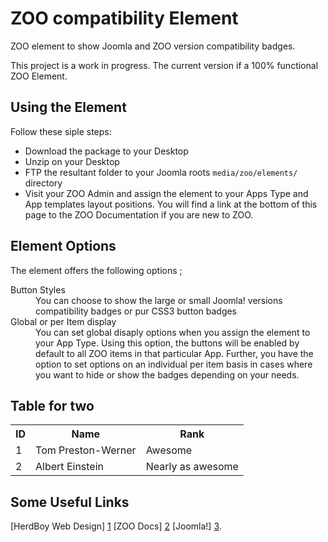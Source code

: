 ZOO compatibility Element
=========================

ZOO element to show Joomla and ZOO version compatibility badges.

This project is a work in progress. The current version if a 100% functional ZOO Element.

Using the Element
-----------------

Follow these siple steps:

* Download the package to your Desktop
* Unzip on your Desktop
* FTP the resultant folder to your Joomla roots `media/zoo/elements/` directory
* Visit your ZOO Admin and assign the element to your Apps Type and App templates layout positions. You will find a link at the bottom of this page to the ZOO Documentation if you are new to ZOO.


Element Options
---------------

The element offers the following options ;

<dl>
  <dt>Button Styles</dt>
  <dd>You can choose to show the large or small Joomla! versions compatibility badges or pur CSS3 button badges</dd>
  <dt>Global or per Item display</dt>
  <dd>You can set global disaply options when you assign the element to your App Type. Using this option, the buttons will be enabled by default to all ZOO items in that particular App. Further, you have the option to set options on an individual per item basis in cases where you want to hide or show the badges depending on your needs.</dd>
</dl>

Table for two
-------------

<table>
  <tr>
    <th>ID</th><th>Name</th><th>Rank</th>
  </tr>
  <tr>
    <td>1</td><td>Tom Preston-Werner</td><td>Awesome</td>
  </tr>
  <tr>
    <td>2</td><td>Albert Einstein</td><td>Nearly as awesome</td>
  </tr>
</table>

Some Useful Links
--------------------

[HerdBoy Web Design] [1]
[ZOO Docs] [2]
[Joomla!] [3].

  [1]: http://herdboy.com/        "HerdBoy Web Design"
  [2]: http://www.yootheme.com/zoo/documentation/  "ZOO Documentation"
  [3]: http://joomla.org/    "Joomla!"
